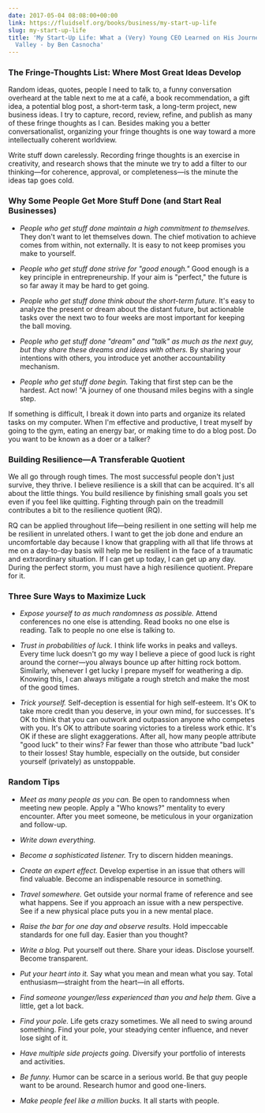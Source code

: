 ```yaml
---
date: 2017-05-04 08:08:00+00:00
link: https://fluidself.org/books/business/my-start-up-life
slug: my-start-up-life
title: 'My Start-Up Life: What a (Very) Young CEO Learned on His Journey Through Silicon
  Valley - by Ben Casnocha'
---
```


### The Fringe-Thoughts List: Where Most Great Ideas Develop

Random ideas, quotes, people I need to talk to, a funny conversation overheard at the table next to me at a café, a book recommendation, a gift idea, a potential blog post, a short-term task, a long-term project, new business ideas. I try to capture, record, review, refine, and publish as many of these fringe thoughts as I can. Besides making you a better conversationalist, organizing your fringe thoughts is one way toward a more intellectually coherent worldview.

Write stuff down carelessly. Recording fringe thoughts is an exercise in creativity, and research shows that the minute we try to add a filter to our thinking—for coherence, approval, or completeness—is the minute the ideas tap goes cold.

### Why Some People Get More Stuff Done (and Start Real Businesses)

- _People who get stuff done maintain a high commitment to themselves._ They don't want to let themselves down. The chief motivation to achieve comes from within, not externally. It is easy to not keep promises you make to yourself.

- _People who get stuff done strive for "good enough."_ Good enough is a key principle in entrepreneurship. If your aim is "perfect," the future is so far away it may be hard to get going.

- _People who get stuff done think about the short-term future._ It's easy to analyze the present or dream about the distant future, but actionable tasks over the next two to four weeks are most important for keeping the ball moving.

- _People who get stuff done "dream" and "talk" as much as the next guy, but they share these dreams and ideas with others._ By sharing your intentions with others, you introduce yet another accountability mechanism.

- _People who get stuff done begin._ Taking that first step can be the hardest. Act now! "A journey of one thousand miles begins with a single step.

If something is difficult, I break it down into parts and organize its related tasks on my computer. When I'm effective and productive, I treat myself by going to the gym, eating an energy bar, or making time to do a blog post. Do you want to be known as a doer or a talker?

### Building Resilience—A Transferable Quotient

We all go through rough times. The most successful people don't just survive, they thrive. I believe resilience is a skill that can be acquired. It's all about the little things. You build resilience by finishing small goals you set even if you feel like quitting. Fighting through pain on the treadmill contributes a bit to the resilience quotient (RQ).

RQ can be applied throughout life—being resilient in one setting will help me be resilient in unrelated others. I want to get the job done and endure an uncomfortable day because I know that grappling with all that life throws at me on a day-to-day basis will help me be resilient in the face of a traumatic and extraordinary situation. If I can get up today, I can get up any day. During the perfect storm, you must have a high resilience quotient. Prepare for it.

### Three Sure Ways to Maximize Luck

- _Expose yourself to as much randomness as possible._ Attend conferences no one else is attending. Read books no one else is reading. Talk to people no one else is talking to.

- _Trust in probabilities of luck._ I think life works in peaks and valleys. Every time luck doesn't go my way I believe a piece of good luck is right around the corner—you always bounce up after hitting rock bottom. Similarly, whenever I get lucky I prepare myself for weathering a dip. Knowing this, I can always mitigate a rough stretch and make the most of the good times.

- _Trick yourself._ Self-deception is essential for high self-esteem. It's OK to take more credit than you deserve, in your own mind, for successes. It's OK to think that you can outwork and outpassion anyone who competes with you. It's OK to attribute soaring victories to a tireless work ethic. It's OK if these are slight exaggerations. After all, how many people attribute "good luck" to their wins? Far fewer than those who attribute "bad luck" to their losses! Stay humble, especially on the outside, but consider yourself (privately) as unstoppable.

### Random Tips

- _Meet as many people as you can._ Be open to randomness when meeting new people. Apply a "Who knows?" mentality to every encounter. After you meet someone, be meticulous in your organization and follow-up.

- _Write down everything._

- _Become a sophisticated listener._ Try to discern hidden meanings.

- _Create an expert effect._ Develop expertise in an issue that others will find valuable. Become an indispenable resource in something.

- _Travel somewhere._ Get outside your normal frame of reference and see what happens. See if you approach an issue with a new perspective. See if a new physical place puts you in a new mental place.

- _Raise the bar for one day and observe results._ Hold impeccable standards for one full day. Easier than you thought?

- _Write a blog._ Put yourself out there. Share your ideas. Disclose yourself. Become transparent.

- _Put your heart into it._ Say what you mean and mean what you say. Total enthusiasm—straight from the heart—in all efforts.

- _Find someone younger/less experienced than you and help them._ Give a little, get a lot back.

- _Find your pole._ Life gets crazy sometimes. We all need to swing around something. Find your pole, your steadying center influence, and never lose sight of it.

- _Have multiple side projects going._ Diversify your portfolio of interests and activities.

- _Be funny._ Humor can be scarce in a serious world. Be that guy people want to be around. Research humor and good one-liners.

- _Make people feel like a million bucks._ It all starts with people.
